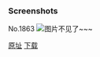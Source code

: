 ### Screenshots
No.1863
![图片不见了~~~](https://imgs.xkcd.com/comics/screenshots.png)

[原址](https://xkcd.com//1863) [下载](https://imgs.xkcd.com/comics/screenshots.png)

